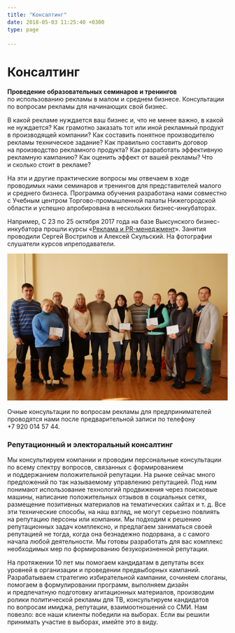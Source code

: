 ```yaml
---
title: "Консалтинг"
date: 2018-05-03 11:25:40 +0300
type: page

---
```

# Консалтинг

**Проведение образовательных семинаров и тренингов** по использованию рекламы в малом и среднем бизнесе. Консультации по вопросам рекламы для начинающих свой бизнес.

В какой рекламе нуждается ваш бизнес и, что не менее важно, в какой не нуждается? Как грамотно заказать тот или иной рекламный продукт в производящей компании? Как составить понятное производителю рекламы техническое задание? Как правильно составить договор на производство рекламного продукта? Как разработать эффективную рекламную кампанию? Как оценить эффект от вашей рекламы? Что и сколько стоит в рекламе?

На эти и другие практические вопросы мы отвечаем в ходе проводимых нами семинаров и тренингов для представителей малого и среднего бизнеса. Программа обучения разработана нами совместно с Учебным центром <nobr>Торгово-промышленной</nobr> палаты Нижегородской области и успешно апробирована в нескольких <nobr>бизнес-инкубаторах</nobr>.

Например, С 23 по 25 октября 2017 года на базе Выксунского бизнес-инкубатора прошли курсы «[Реклама и PR-менеджмент](http://wyksa.ru/2014/11/06/samye-progressivnye-lyudi-nashego-gorodskogo-okruga-navashina-i-kulebak-v-svoi-professionalnyi-prazdnik-povyshali-kvalifikaciyu.html "Самые прогрессивные люди нашего городского округа, Навашина и Кулебак в свой профессиональный праздник повышали квалификацию")». Занятия проводили Сергей Вострилов и Алексей Скульский. На фотографии слушатели курсов ипреподаватели.

![](/uploads/2018/05/05/bi_dsc08865.JPG " курсы «Реклама и PR-менеджмент» на базе Выксунского бизнес-инкубатора")

Очные консультации по вопросам рекламы для предпринимателей проводятся нами после предварительной записи по телефону +7 920 014 57 44.

### Репутационный и электоральный консалтинг

Мы консультируем компании и проводим персональные консультации по всему спектру вопросов, связанных с формированием и поддержанием положительной репутации. На рынке сейчас много предложений по так называемому управлению репутацией. Под ним понимают использование технологий продвижения через поисковые машины, написание положительных отзывов в социальных сетях, размещение позитивных материалов на тематических сайтах <nobr>и т. д.</nobr> Все эти технические способы, на наш взгляд, не могут серьезно повлиять на репутацию персоны или компании. Мы подходим к решению репутационных задач комплексно, и предлагаем заниматься своей репутацией не тогда, когда она безнадежно подорвана, а с самого начала любой деятельности. Мы готовы разработать для вас комплекс необходимых мер по формированию безукоризненной репутации.

На протяжении 10 лет мы помогаем кандидатам в депутаты всех уровней в организации и проведении предвыборных кампаний. Разрабатываем стратегию избирательной кампании, сочиняем слоганы, помогаем в формулировании программ, выполняем дизайн и предпечатную подготовку агитационных материалов, производим ролики политической рекламы для ТВ, консультируем кандидатов по вопросам имиджа, репутации, взаимоотношений со СМИ. Нам повезло: все наши клиенты победили на выборах. Если вы решили принимать участие в выборах, имейте это в виду.